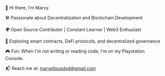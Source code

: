 👋 Hi there, I’m Marvy.

🛠️ Passionate about Decentralization and Blockchain Development

🌍 Open Source Contributor | Constant Learner | Web3 Enthusiast

💼 Exploring smart contracts, DeFi protocols, and decentralized governance

🎮 Fun: When I'm not writing or reading code, I'm on my Playstation Console.

📬 Reach me at: marvellousdvd@gmail.com
